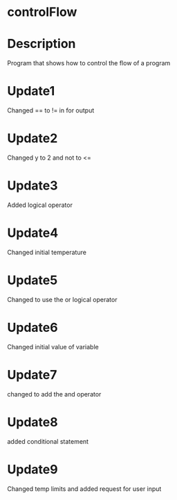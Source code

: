 # controlFlow
# Description
Program that shows how to control the flow of a program

# Update1
Changed == to != in for output

# Update2
Changed y to 2 and not to <=

# Update3
Added logical operator

# Update4
Changed initial temperature

# Update5
Changed to use the or logical operator

# Update6
Changed initial value of variable

# Update7
changed to add the and operator

# Update8
added conditional statement

# Update9
Changed temp limits and added request for user input

